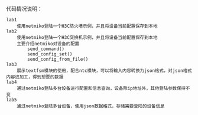 代码情况说明：
    
    lab1 
        使用netmiko登陆一个H3C防火墙示例，并且将设备当前配置保存到本地
    lab2 
        使用netmiko登陆一个H3C交换机示例，并且将设备当前配置保存到本地
        主要介绍netmiko对设备的配置
            send_command()
            send_config_set()
            send_config_from_file()
    lab3
        展示textfsm模块的使用，配合ntc模块，可以将输入内容转换为json格式，对json格式内容进加工，得到想要的数据
    lab4
        通过netmiko登陆多台设备进行配置和信息查询，设备除ip地址外，其他登陆参数保持不变
    lab5
        通过netmiko登陆多台设备，使用json数据格式，存储需要登陆的设备信息